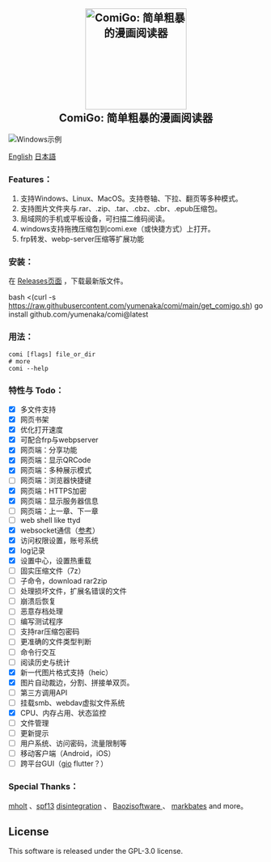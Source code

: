 <h2 align="center">
  <img src="https://raw.githubusercontent.com/yumenaka/comi/master/icon.ico" alt="ComiGo: 简单粗暴的漫画阅读器" width="200">
  <br>ComiGo: 简单粗暴的漫画阅读器<br>
</h2>

![Windows示例](https://www.yumenaka.net/wp-content/uploads/2020/08/sample.gif "Windows示例")

[English](https://github.com/yumenaka/comi/blob/master/README_EN.md)   [日本語](https://github.com/yumenaka/comi/blob/master/README_JP.md)

### Features：  
1. 支持Windows、Linux、MacOS。支持卷轴、下拉、翻页等多种模式。
2. 支持图片文件夹与.rar、.zip、.tar、.cbz、.cbr、.epub压缩包。
3. 局域网的手机或平板设备，可扫描二维码阅读。  
4. windows支持拖拽压缩包到comi.exe（或快捷方式）上打开。
5. frp转发、webp-server压缩等扩展功能
### 安装：
在 [Releases页面](https://github.com/yumenaka/comi/releases ) ，下载最新版文件。

bash <(curl -s https://raw.githubusercontent.com/yumenaka/comi/main/get_comigo.sh)
go install github.com/yumenaka/comi@latest

### 用法：
```
comi [flags] file_or_dir
# more
comi --help
```

### 特性与 Todo：
- [x] 多文件支持
- [x] 网页书架
- [x] 优化打开速度
- [x] 可配合frp与webpserver
- [x] 网页端：分享功能
- [x] 网页端：显示QRCode
- [x] 网页端：多种展示模式
- [ ] 网页端：浏览器快捷键
- [x] 网页端：HTTPS加密
- [x] 网页端：显示服务器信息
- [ ] 网页端：上一章、下一章
- [ ] web shell like ttyd
- [x] websocket通信（[参考](https://github.com/Unrud/remote-touchpad)）
- [x] 访问权限设置，账号系统
- [x] log记录
- [x] 设置中心，设置热重载
- [ ] 固实压缩文件（7z）
- [ ] 子命令，download rar2zip 
- [ ] 处理损坏文件，扩展名错误的文件
- [ ] 崩溃后恢复
- [ ] 恶意存档处理
- [ ] 编写测试程序
- [ ] 支持rar压缩包密码
- [ ] 更准确的文件类型判断
- [ ] 命令行交互
- [ ] 阅读历史与统计
- [x] 新一代图片格式支持（heic）
- [x] 图片自动裁边，分割、拼接单双页。
- [ ] 第三方调用API
- [ ] 挂载smb、webdav虚拟文件系统
- [x] CPU、内存占用、状态监控
- [ ] 文件管理
- [ ] 更新提示
- [ ] 用户系统、访问密码，流量限制等
- [ ] 移动客户端（Android，iOS）
- [ ] 跨平台GUI（[gio](https://gioui.org/) flutter？）

### Special Thanks：
[mholt](https://github.com/mholt)  、[spf13](https://github.com/spf13)  [disintegration](https://github.com/disintegration)   、 [Baozisoftware ](https://github.com/Baozisoftware) 、 [markbates](github.com/markbates/pkger)  and more。

## License

This software is released under the GPL-3.0 license.
